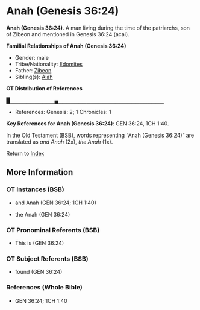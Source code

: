 # Anah (Genesis 36:24)
**Anah (Genesis 36:24)**. 
A man living during the time of the patriarchs, son of Zibeon and mentioned in Genesis 36:24 (acai). 




**Familial Relationships of Anah (Genesis 36:24)**


* Gender: male
* Tribe/Nationality: [Edomites](../../../groups/md/acai/Edom.md)
* Father: [Zibeon](Zibeon.2.md)
* Sibling(s): [Aiah](Aiah.md)


**OT Distribution of References**

█▁▁▁▁▁▁▁▁▁▁▁▄▁▁▁▁▁▁▁▁▁▁▁▁▁▁▁▁▁▁▁▁▁▁▁▁▁▁
* References: Genesis: 2; 1 Chronicles: 1



**Key References for Anah (Genesis 36:24)**: 
GEN 36:24, 1CH 1:40. 


In the Old Testament (BSB), words representing “Anah (Genesis 36:24)” are translated as 
*and Anah* (2x), *the Anah* (1x). 




Return to [Index](00-Index.md)

## More Information

### OT Instances (BSB)

* and Anah (GEN 36:24; 1CH 1:40)

* the Anah (GEN 36:24)



### OT Pronominal Referents (BSB)

* This is (GEN 36:24)



### OT Subject Referents (BSB)

* found (GEN 36:24)



### References (Whole Bible)

* GEN 36:24; 1CH 1:40



